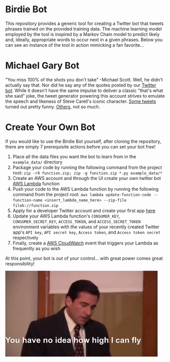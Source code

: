 # Birdie Bot

This repository provides a generic tool for creating a Twitter bot that tweets phrases trained on the provided training data. The machine learning model employed by the tool is inspired by a Markov Chain model to predict likely and, ideally, appropriate words to occur next in a given phrases. Below you can see an instance of the tool in action mimicking a fan favorite...

# Michael Gary Bot

"You miss 100% of the shots you don't take" -Michael Scott. Well, he didn't actually say that. Nor did he say any of the quotes posted by our [Twitter bot](https://twitter.com/MichaelGaryBot). While it doesn't have the same impulse to deliver a classic "that's what she said" joke, the tweet generator powering this account strives to emulate the speech and likeness of Steve Carell's iconic character. [Some tweets](https://twitter.com/MichaelGaryBot/status/1270901824707493895) turned out pretty funny. [Others](https://twitter.com/MichaelGaryBot/status/1272109779859767296), not so much.

# Create Your Own Bot

If you would like to use the Birdie Bot yourself, after cloning the repository, there are simply 7 prerequisite actions before you can set your bot free!

1. Place all the data files you want the bot to learn from in the `example_data/` directory
2. Package your code by running the following command from the project root: `zip -r9 function.zip; zip -g function.zip *.py example_data/*`
3. Create an AWS account and through the UI create your own twitter bot [AWS Lambda](https://aws.amazon.com/lambda/) function
4. Push your code to the AWS Lambda function by running the following command from the project root: `aws lambda update-function-code --function-name <insert_lambda_name_here> --zip-file fileb://function.zip`
5. Apply for a developer Twitter account and create your first app [here](https://developer.twitter.com)
6. Update your AWS Lambda function's `CONSUMER_KEY`, `CONSUMER_SECRET_KEY`, `ACCESS_TOKEN`, and `ACCESS_SECRET_TOKEN` environment variables with the values of your recently created Twitter app's `API key`, `API secret key`, `Access token`, and `Access token secret` respectively
7. Finally, create a [AWS CloudWatch](https://docs.aws.amazon.com/AmazonCloudWatch/latest/events/ScheduledEvents.html) event that triggers your Lambda as frequently as you wish

At this point, your bot is out of your control... with great power comes great responsibility!

![](michael.gif)
